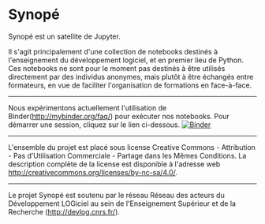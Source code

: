 # Synopé

Synopé est un satellite de Jupyter.

Il s'agit principalement d'une collection de notebooks destinés à l'enseignement du
développement logiciel, et en premier lieu de Python. Ces notebooks ne sont pour le moment
pas destinés à être utilisés directement par des individus anonymes, mais plutôt à être
échangés entre formateurs, en vue de faciliter l'organisation de formations en face-à-face.

---

Nous expérimentons actuellement l'utilisation de Binder(http://mybinder.org/faq/)
pour exécuter nos notebooks. Pour démarrer une session, cliquez sur le lien ci-dessous.
[![Binder](http://mybinder.org/badge.svg)](http://mybinder.org/repo/ReseauDevlog/Synope)

---

L'ensemble du projet est placé sous license
Creative Commons - Attribution - Pas d’Utilisation Commerciale - Partage dans les Mêmes Conditions.
La description complète de la license est disponible à l'adresse web http://creativecommons.org/licenses/by-nc-sa/4.0/.

---

Le projet Synopé est soutenu par le réseau Réseau des acteurs du Développement LOGiciel
au sein de l'Enseignement Supérieur et de la Recherche (http://devlog.cnrs.fr/).
